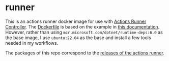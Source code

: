 # runner

This is an actions runner docker image for use with [Actions Runner Controller](https://docs.github.com/en/actions/hosting-your-own-runners/managing-self-hosted-runners-with-actions-runner-controller). The [Dockerfile](Dockerfile) is based on the example in [this documentation](https://docs.github.com/en/actions/hosting-your-own-runners/managing-self-hosted-runners-with-actions-runner-controller/about-actions-runner-controller#creating-your-own-runner-image). However, rather than using `mcr.microsoft.com/dotnet/runtime-deps:6.0` as the base image, I use `ubuntu:22.04` as the base and install a few tools needed in my workflows.  

The packages of this repo correspond to the [releases of the actions runner](https://github.com/actions/runner/releases).     